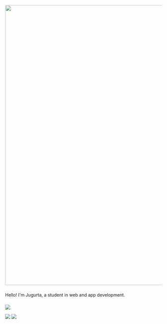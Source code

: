 <div align="center">
  <img height="900" src="https://media2.dev.to/dynamic/image/width=1000,height=420,fit=cover,gravity=auto,format=auto/https%3A%2F%2Fdev-to-uploads.s3.amazonaws.com%2Fuploads%2Farticles%2Ff40lxbcq8nak6atdurlx.gif"  />
</div>

###

<p align="left">Hello! I'm Jugurta, a student in web and app development.</p>

###








![](http://github-profile-summary-cards.vercel.app/api/cards/profile-details?username=jugurta12&theme=date_night) 

![](http://github-profile-summary-cards.vercel.app/api/cards/most-commit-language?username=jugurta12&theme=date_night) ![](http://github-profile-summary-cards.vercel.app/api/cards/productive-time?username=jugurta12&theme=date_night&utcOffset=8)
